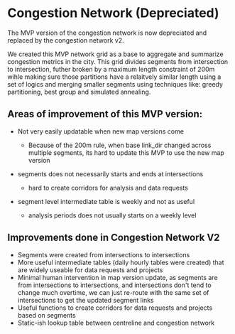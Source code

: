 # Congestion Network (Depreciated)

The MVP version of the congestion network is now depreciated and replaced by the congestion network v2.

We created this MVP network grid as a base to aggregate and summarize congestion metrics in the city. This grid divides segments from intersection to intersection, futher broken by a maximum length constraint of 200m wihle making sure those partitions have a relaitvely similar length using a set of logics and merging smaller segments using techniques like: greedy partitioning, best group and simulated annealing. 

## Areas of improvement of this MVP version:
- Not very easily updatable when new map versions come
  - Because of the 200m rule, when base link_dir changed across multiple segments, its hard to update this MVP to use the new map version    

- segments does not necessarily starts and ends at intersections
  - hard to create corridors for analysis and data requests 
- segment level intermediate table is weekly and not as useful
  - analysis periods does not usually starts on a weekly level

## Improvements done in Congestion Network V2

- Segments were created from intersections to intersections
- More useful intermediate tables (daily hourly tables were created) that are widely useable for data requests and projects
- Minimal human intervention in map version update, as segments are from intersections to intersections, and intersections don't tend to change much overtime, we can just re-route with the same set of intersections to get the updated segment links
- Useful functions to create corridors for data requests and projects based on segments
- Static-ish lookup table between centreline and congestion network
